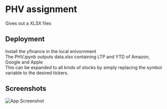 # PHV assignment

Gives out a XLSX files



## Deployment
Install the yfinance in the local enivornment  
The PHV.ipynb outputs data.xlsx containing LTP and YTD of Amazon, Google and Apple    
This can be expanded to all kinds of stocks by simply replacing the symbol variable to the desired tickers.




## Screenshots

![App Screenshot]([https://github.com/brackster/PHV-assignment/blob/main/git.png?raw=true](https://github.com/brackster/PHV-assignment/blob/main/image.png))
